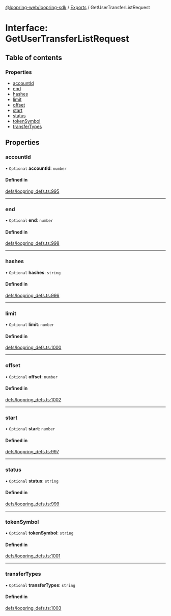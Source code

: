 [@loopring-web/loopring-sdk](../README.md) / [Exports](../modules.md) / GetUserTransferListRequest

# Interface: GetUserTransferListRequest

## Table of contents

### Properties

- [accountId](GetUserTransferListRequest.md#accountid)
- [end](GetUserTransferListRequest.md#end)
- [hashes](GetUserTransferListRequest.md#hashes)
- [limit](GetUserTransferListRequest.md#limit)
- [offset](GetUserTransferListRequest.md#offset)
- [start](GetUserTransferListRequest.md#start)
- [status](GetUserTransferListRequest.md#status)
- [tokenSymbol](GetUserTransferListRequest.md#tokensymbol)
- [transferTypes](GetUserTransferListRequest.md#transfertypes)

## Properties

### accountId

• `Optional` **accountId**: `number`

#### Defined in

[defs/loopring_defs.ts:995](https://github.com/Loopring/loopring_sdk/blob/a4b843d/src/defs/loopring_defs.ts#L995)

___

### end

• `Optional` **end**: `number`

#### Defined in

[defs/loopring_defs.ts:998](https://github.com/Loopring/loopring_sdk/blob/a4b843d/src/defs/loopring_defs.ts#L998)

___

### hashes

• `Optional` **hashes**: `string`

#### Defined in

[defs/loopring_defs.ts:996](https://github.com/Loopring/loopring_sdk/blob/a4b843d/src/defs/loopring_defs.ts#L996)

___

### limit

• `Optional` **limit**: `number`

#### Defined in

[defs/loopring_defs.ts:1000](https://github.com/Loopring/loopring_sdk/blob/a4b843d/src/defs/loopring_defs.ts#L1000)

___

### offset

• `Optional` **offset**: `number`

#### Defined in

[defs/loopring_defs.ts:1002](https://github.com/Loopring/loopring_sdk/blob/a4b843d/src/defs/loopring_defs.ts#L1002)

___

### start

• `Optional` **start**: `number`

#### Defined in

[defs/loopring_defs.ts:997](https://github.com/Loopring/loopring_sdk/blob/a4b843d/src/defs/loopring_defs.ts#L997)

___

### status

• `Optional` **status**: `string`

#### Defined in

[defs/loopring_defs.ts:999](https://github.com/Loopring/loopring_sdk/blob/a4b843d/src/defs/loopring_defs.ts#L999)

___

### tokenSymbol

• `Optional` **tokenSymbol**: `string`

#### Defined in

[defs/loopring_defs.ts:1001](https://github.com/Loopring/loopring_sdk/blob/a4b843d/src/defs/loopring_defs.ts#L1001)

___

### transferTypes

• `Optional` **transferTypes**: `string`

#### Defined in

[defs/loopring_defs.ts:1003](https://github.com/Loopring/loopring_sdk/blob/a4b843d/src/defs/loopring_defs.ts#L1003)

